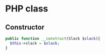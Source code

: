# PHP class

## Constructor

```php
public function __construct(Slack $slack){
  $this->slack = $slack;
}
```
